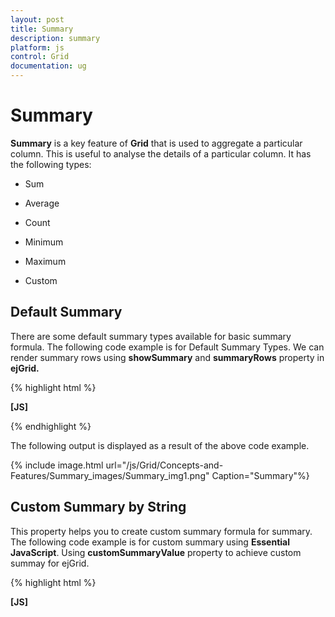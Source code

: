 ```yaml
---
layout: post
title: Summary
description: summary 
platform: js
control: Grid
documentation: ug
---
```


# Summary 

**Summary** is a key feature of **Grid** that is used to aggregate a particular column. This is useful to analyse the details of a particular column. It has the following types:

* Sum

* Average 

* Count

* Minimum

* Maximum

* Custom

## Default Summary

There are some default summary types available for basic summary formula. The following code example is for Default Summary Types. We can render summary rows using **showSummary** and **summaryRows** property in **ejGrid.**

{% highlight html %}

**[JS]**

 <div id="Grid"></div>
    <script type="text/javascript">
        $(function () {
            $("#Grid").ejGrid({
                /// the datasource "window.gridData" is referred from jsondata.min.js
                dataSource: window.gridData,
                allowPaging: true,
**showSummary**: true,
                pageSettings: { pageSize: 5 },
**summaryRows**: [
                    { title: "Sum", **summaryColumns**: [{ summaryType: ej.Grid.SummaryType.Sum, displayColumn: "Freight", dataMember: "Freight", format: "{0:C2}" }] },
                    { title: "Average", summaryColumns: [{ summaryType: ej.Grid.SummaryType.Average, displayColumn: "Freight", dataMember: "Freight", format: "{0:C2}" }] },
                ],
                columns: [
                           { field: "OrderID", headerText: "Order ID", isPrimaryKey: true, textAlign: ej.TextAlign.Right, width: 80 },
                           { field: "EmployeeID", headerText: "Employee ID", textAlign: ej.TextAlign.Right, width: 80 },
                           { field: "ShipCity", headerText: "Ship City", width: 90 },
                           { field: "ShipName", headerText: "Ship Name", width: 110 },
                           { field: "ShipCountry", headerText: "Ship Country", width: 100 },
                           { field: "Freight", headerText: "Freight", textAlign: ej.TextAlign.Right, width: 80, format: "{0:C}" }
                ]
            });
        });
    </script>


{% endhighlight %}



The following output is displayed as a result of the above code example.

{% include image.html url="/js/Grid/Concepts-and-Features/Summary_images/Summary_img1.png" Caption="Summary"%}

## Custom Summary by String

This property helps you to create custom summary formula for summary. The following code example is for custom summary using **Essential JavaScript**. Using **customSummaryValue** property to achieve custom summay for ejGrid.

{% highlight html %}

**[JS]**

<div id="Grid"></div>
    <script type="text/javascript">	
        $(function () {

            $("#Grid").ejGrid({
                // the datasource "window.gridData" is referred from jsondata.min.js
                dataSource: window.gridData,
                allowPaging: true,
                showSummary: true,
                pageSettings: { pageSize: 5 },
                summaryRows: [{ title: "Currency", summaryColumns: [{ summaryType: ej.Grid.SummaryType.Custom, **customSummaryValue**: currency(), displayColumn: "Freight", format: "{0:C2}" }] }
                ],
                columns: [
                    { field: "OrderID", headerText: "Order ID", textAlign: ej.TextAlign.Right, width: 70 },
                     { field: "CustomerID", headerText: "Customer ID", textAlign: ej.TextAlign.Left, width: 70 },
                     { field: "EmployeeID", headerText: "Employee ID", textAlign: ej.TextAlign.Right, width: 70 },
                     { field: "ShipCity", headerText: "Ship City", textAlign: ej.TextAlign.Left, width: 70 },
                     { field: "Freight", headerText: "Freight", textAlign: ej.TextAlign.Right, width: 70, format: "{0:C2}" }
                ],
            });
            function currency() {
                var rs = 100000;
                var dol = 0.017
                return (rs * dol);
            }
        });
    </script>


{% endhighlight %}



The following output is displayed as a result of the above code example.

{% include image.html url="/js/Grid/Concepts-and-Features/Summary_images/Summary_img2.png" Caption="Custom Summary"%}

## Custom Summary by Function

**Custom Summary** is used to create custom summary formula for summary. The following code example is for custom summary using **Essential JavaScript**.

{% highlight html %}

**[JS]**

  <div id="Grid"></div>

    <script type="text/javascript">


        $(function () {

            $("#Grid").ejGrid({

                // the datasource "window.gridData" is referred from jsondata.min.js

                dataSource: window.gridData,

                allowPaging: true,

                showSummary: true,

                pageSettings: { pageSize: 5 },

                summaryRows: [{ title: "Currency", summaryColumns: [{ summaryType: ej.Grid.SummaryType.Custom, **customSummaryValue: currency,** displayColumn: "Freight", format: "{0:C2}" }] }

                ],

                columns: ["OrderID", "EmployeeID", "ShipCity", "Freight"],

            });

        });

        function currency() {

            var rs = 100000;

            var dol = 0.017

            return (rs * dol);
        }

    </script>



{% endhighlight %}



{% include image.html url="/js/Grid/Concepts-and-Features/Summary_images/Summary_img3.png" Caption="Custom Summary by Function"%}

## Group Summary

This property helps you to enable the group summary column in **Grid**. The following code example is for Group summary.

{% highlight html %}

**[JS]**

<div id="Grid"></div>

    <script type="text/javascript">
        $(function () {
            // the datasource "window.gridData" is referred from jsondata.min.js
            var data = window.gridData;
            $("#Grid").ejGrid({
                dataSource: data,
                allowPaging: true,

                allowGrouping: true,
                showSummary: true,
                pageSettings: { pageSize: 8 },
                summaryRows: [
                    { summaryColumns: [{ summaryType: ej.Grid.SummaryType.Sum, displayColumn: "Freight", dataMember: "Freight", format: "{0:C2}", prefix: "Sum = " }], showTotalSummary: false }
                ],
                groupSettings: { groupedColumns: ["CustomerID"] },
                columns: [
                          { field: "OrderID", headerText: "Order ID", width: 80, isPrimaryKey: true, textAlign: ej.TextAlign.Right,  },
                          { field: "CustomerID", headerText: "Customer ID", textAlign: ej.TextAlign.Left, width: 75 },
                          { field: "ShipCity", headerText: 'Ship City', textAlign: ej.TextAlign.Left, width: 150 },
                          { field: "EmployeeID", headerText: "Employee ID", width: 75, textAlign: ej.TextAlign.Right },
                          { field: "Freight", headerText: "Freight", width: 75, textAlign: ej.TextAlign.Right, format: "{0:C}" }
                ]
            });
        });
    </script>


{% endhighlight %}



The following output is displayed as a result of the above code example.

{% include image.html url="/js/Grid/Concepts-and-Features/Summary_images/Summary_img4.png" Caption="Group Summary"%}

## Caption Summary

This property is used to create Caption Summary column in **Grid**. **showCaptionSummary** property is used to show the caption summary in grid. The following code example is for Caption Summary.

{% highlight html %}

**[JS]**

<div id="Grid"></div>

    <script type="text/javascript">
        $(function () {
            // the datasource "window.gridData" is referred from jsondata.min.js

            $("#Grid").ejGrid({
                dataSource: window.gridData,
                allowPaging: true,
                allowGrouping: true,
                showSummary: true,
                pageSettings: { pageSize: 10 },
                summaryRows: [{ **showCaptionSummary**: true, summaryColumns: [{ summaryType: ej.Grid.SummaryType.Average, displayColumn: "Freight", dataMember: "Freight", format: "{0:C2}", prefix: "Average = " }], showTotalSummary: false }],
                groupSettings: { groupedColumns: ["CustomerID"] },
                columns: [
                          { field: "OrderID", headerText: "Order ID", textAlign: ej.TextAlign.Right, width: 80, isPrimaryKey: true },
                          { field: "CustomerID",headerText:"Customer ID", textAlign: ej.TextAlign.Left, width: 75 },
                          { field: "EmployeeID", headerText: "Employee ID", width: 75, textAlign: ej.TextAlign.Right },
                          { field: "Freight", headerText: "Freight", width: 75, textAlign: ej.TextAlign.Right, format: "{0:C}" }
                ]
            });
        });
    </script>


{% endhighlight %}



The following output is displayed as a result of the above code example.

{% include image.html url="/js/Grid/Concepts-and-Features/Summary_images/Summary_img5.png" Caption="Caption Summary"%}

